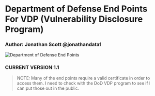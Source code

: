 # Department of Defense End Points For VDP (Vulnerability Disclosure Program)
### Author: Jonathan Scott  @jonathandata1
![Department of Defense End Points](https://i.postimg.cc/0ywy3LTf/jonathan-scott-vdp.jpg)
### CURRENT VERSION 1.1

> NOTE: Many of the end points require a valid certificate in order to access them. I need to check with the DoD VDP program to see if I can put those out in the public. 
